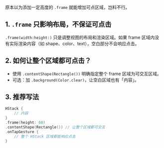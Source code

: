 原本以为添加一定高度的 `.frame` 就能增加可点区域，岂料不行。
## 1. `.frame` 只影响布局，不保证可点击
`.frame(width:height:)` 只是调整视图的布局和渲染区域。如果 frame 区域内没有实际渲染内容（如 shape、color、text），空白部分不会响应点击。

## 2. 如何让整个区域都可点击？
- 使用 `.contentShape(Rectangle())` 明确指定整个 frame 区域为可交互区域。
- 可选：加 `.background(Color.clear)`，让空白区域也有「内容」。

## 3. 推荐写法
```swift
HStack {
    // 内容
}
.frame(height: 60)
.contentShape(Rectangle()) // 让整个区域都可交互
.onTapGesture {
    // 整个 HStack 区域都能响应点击
}
```